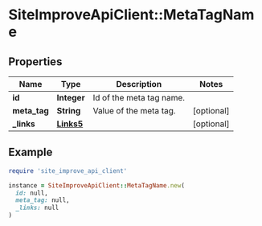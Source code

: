 # SiteImproveApiClient::MetaTagName

## Properties

| Name | Type | Description | Notes |
| ---- | ---- | ----------- | ----- |
| **id** | **Integer** | Id of the meta tag name. |  |
| **meta_tag** | **String** | Value of the meta tag. | [optional] |
| **_links** | [**Links5**](Links5.md) |  | [optional] |

## Example

```ruby
require 'site_improve_api_client'

instance = SiteImproveApiClient::MetaTagName.new(
  id: null,
  meta_tag: null,
  _links: null
)
```

